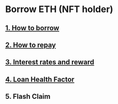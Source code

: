 # Borrow ETH (NFT holder)

## [1. How to borrow](1.-how-to-borrow.md)

## [2. How to repay](2.-how-to-repay.md)

## [3. Interest rates and reward](3.-interest-rates-and-rewards.md)

## [4. Loan Health Factor](4.-loan-health-factor.md)

## 5. Flash Claim
